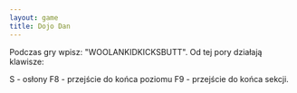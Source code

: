 ```yaml
---
layout: game
title: Dojo Dan
---
```


Podczas gry wpisz: "WOOLANKIDKICKSBUTT". Od tej pory działają 
klawisze:

S 	- osłony
F8 	- przejście do końca poziomu
F9 	- przejście do końca sekcji.
